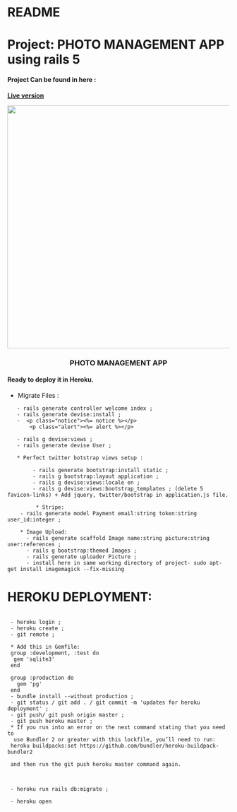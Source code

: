 # README

# Project: PHOTO MANAGEMENT APP using rails 5

#### Project Can be found in here :
 **[Live version](https://frozen-waters-44049.herokuapp.com/)**
 
 <p align="center">
	
<img src="https://user-images.githubusercontent.com/57604500/121789954-cdbda900-cbda-11eb-805b-99e719821c62.png**" width=1000 height=550>
<br />
<h3 align="center">PHOTO MANAGEMENT APP</h3>
</p>


#### Ready to deploy it in Heroku.


*  Migrate Files :
```
   - rails generate controller welcome index ;
   - rails generate devise:install ;
   -  <p class="notice"><%= notice %></p>
       <p class="alert"><%= alert %></p>

   - rails g devise:views ;
   - rails generate devise User ;

   * Perfect twitter botstrap views setup :

		- rails generate bootstrap:install static ;
		- rails g bootstrap:layout application ;
		- rails g devise:views:locale en ;
		- rails g devise:views:bootstrap_templates ; (delete 5 favicon-links) + Add jquery, twitter/bootstrap in application.js file.
		
		 * Stripe:
    - rails generate model Payment email:string token:string user_id:integer ;

    * Image Upload:
      - rails generate scaffold Image name:string picture:string user:references ;
      - rails g bootstrap:themed Images ;
      - rails generate uploader Picture ;
      - install here in same working directory of project- sudo apt-get install imagemagick --fix-missing 
```
   
   
   # HEROKU DEPLOYMENT:
   
   ```
       
	- heroku login ;
	- heroku create ;
	- git remote ;

	* Add this in Gemfile:
	group :development, :test do
	 gem 'sqlite3'
	end

	group :production do
	  gem 'pg'
	end 
	- bundle install --without production ;
	- git status / git add . / git commit -m 'updates for heroku deployment' ;
	- git push/ git push origin master ;
	- git push heroku master ;
	* If you run into an error on the next command stating that you need to
	 use Bundler 2 or greater with this lockfile, you’ll need to run:
	heroku buildpacks:set https://github.com/bundler/heroku-buildpack-bundler2

	and then run the git push heroku master command again.



	- heroku run rails db:migrate ;

	- heroku open 




   
   
   
   ```


